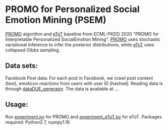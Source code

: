 # PROMO for Personalized Social Emotion Mining (PSEM)
[PROMO](./PRET_SVI.py) algorithm and [eToT](./eToT_new.py) baseline from ECML-PKDD 2020 "PROMO for Interpretable Personalized SocialEmotion Mining". [PROMO](./PRET_SVI.py) uses stochastic variational inference to infer the posterior distributions, while [eToT](./eToT_new.py) uses collapsed Gibbs sampling.

## Data sets:
Facebook Post data: For each post in Facebook, we crawl post content (text), emoticon reactions from users with user ID (hashed). Reading data is through [dataDUE_generator](./dataDUE_generator.py). The data is available at ...
   

## Usage:
Run [experiment.py](./experiment.py) for PROMO and [experiment_eToT.py](./experiment_eToT.py) for eToT.
Packages required: Python2.7, numpy1.16
